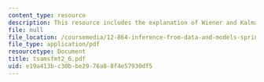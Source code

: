 ```yaml
---
content_type: resource
description: This resource includes the explanation of Wiener and Kalman Filters.
file: null
file_location: /coursemedia/12-864-inference-from-data-and-models-spring-2005/e19a413bc30bbe2976a88f4e57930df5_tsamsfmt2_6.pdf
file_type: application/pdf
resourcetype: Document
title: tsamsfmt2_6.pdf
uid: e19a413b-c30b-be29-76a8-8f4e57930df5
---
```

